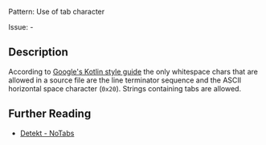 Pattern: Use of tab character

Issue: -

## Description

According to [Google's Kotlin style guide](https://android.github.io/kotlin-guides/style.html#whitespace-characters) the only whitespace chars that are allowed in a source file are the line terminator sequence and the ASCII horizontal space character (`0x20`). Strings containing tabs are allowed.

## Further Reading

* [Detekt - NoTabs](https://detekt.dev/docs/rules/style/#notabs)
